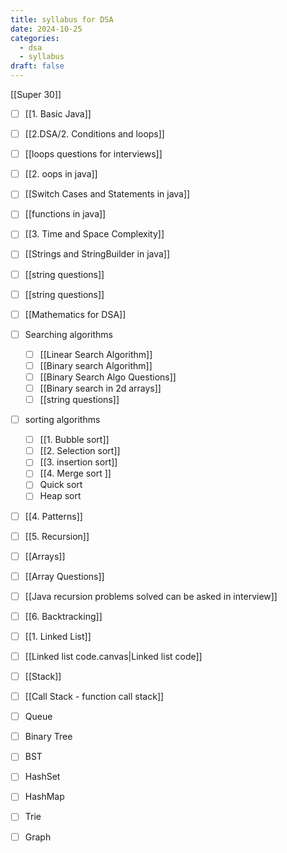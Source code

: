 ```yaml
---
title: syllabus for DSA
date: 2024-10-25
categories:
  - dsa
  - syllabus
draft: false
---
```

 

[[Super 30]]
- [ ] [[1. Basic Java]]
- [ ] [[2.DSA/2. Conditions and loops]]
- [ ] [[loops questions for interviews]]
- [ ] [[2. oops in java]]
- [ ] [[Switch Cases and Statements in java]]
- [ ] [[functions in java]]
- [ ] [[3. Time and Space Complexity]]
- [ ] [[Strings and StringBuilder in java]]
- [ ] [[string questions]]
- [ ] [[string questions]]
- [ ] [[Mathematics for DSA]]
- [ ] Searching algorithms
	- [ ] [[Linear Search Algorithm]]
	- [ ] [[Binary search Algorithm]]
	- [ ] [[Binary Search Algo Questions]]
	- [ ] [[Binary search in 2d arrays]]
	- [ ] [[string questions]]
- [ ] sorting algorithms
	- [ ] [[1. Bubble sort]]
	- [ ] [[2. Selection sort]]
	- [ ] [[3. insertion sort]] 
	- [ ] [[4. Merge sort ]]
	- [ ] Quick sort
	- [ ] Heap sort
- [ ] [[4. Patterns]]
- [ ] [[5. Recursion]]
- [ ] [[Arrays]]
- [ ] [[Array Questions]]
- [ ] [[Java recursion problems solved can be asked in interview]]
- [ ] [[6. Backtracking]]
- [ ] [[1. Linked List]]
- [ ] [[Linked list code.canvas|Linked list code]]
- [ ] [[Stack]]
- [ ] [[Call Stack - function call stack]]
- [ ] Queue
- [ ] Binary Tree
- [ ] BST
- [ ] HashSet
- [ ] HashMap
- [ ] Trie
- [ ] Graph


